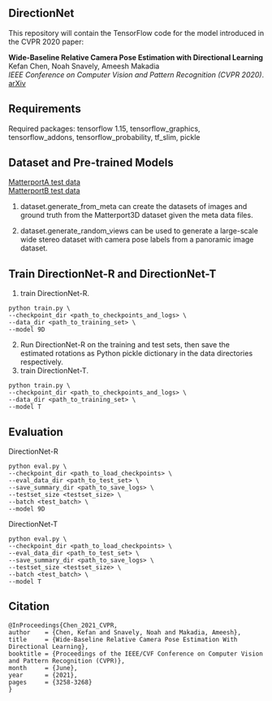 ## DirectionNet

This repository will contain the TensorFlow code for the model introduced in the CVPR 2020 paper:

**Wide-Baseline Relative Camera Pose Estimation with Directional Learning** \
Kefan Chen, Noah Snavely, Ameesh Makadia \
*IEEE Conference on Computer Vision and Pattern Recognition (CVPR 2020)*. \
[arXiv](https://arxiv.org/abs/2106.03336)

## Requirements

Required packages: tensorflow 1.15, tensorflow_graphics, tensorflow_addons, tensorflow_probability, tf_slim, pickle

## Dataset and Pre-trained Models

[MatterportA test data](https://drive.google.com/file/d/1be75Ys8vi1o7eeS_Rf0SuJxlTkDJNisZ/view?usp=sharing)\
[MatterportB test data](https://drive.google.com/file/d/1PcyD_8TZOOKh6G8B8eUHQrOUEOMrMx_F/view?usp=sharing)
<!-- [MatterportA Checkpoints](https://drive.google.com/file/d/1ATA1-FwWb_sKAV4uWcpj7ZrMu59ZhG3_/view?usp=sharing)\
[MatterportB Checkpoints](https://drive.google.com/file/d/14OUSXnay8VD5rARxXwwLX11z-ScibXN8/view?usp=sharing) -->

1. dataset.generate_from_meta can create the datasets of images and ground truth from the Matterport3D dataset given the meta data files.

2. dataset.generate_random_views can be used to generate a large-scale wide stereo dataset with camera pose labels from a panoramic image dataset.

## Train DirectionNet-R and DirectionNet-T

1. train DirectionNet-R.
```
python train.py \
--checkpoint_dir <path_to_checkpoints_and_logs> \
--data_dir <path_to_training_set> \
--model 9D
```
2. Run DirectionNet-R on the training and test sets, then save the estimated rotations as Python pickle dictionary in the data directories respectively.
3. train DirectionNet-T.
```
python train.py \
--checkpoint_dir <path_to_checkpoints_and_logs> \
--data_dir <path_to_training_set> \
--model T
```

## Evaluation
DirectionNet-R
```
python eval.py \
--checkpoint_dir <path_to_load_checkpoints> \
--eval_data_dir <path_to_test_set> \
--save_summary_dir <path_to_save_logs> \
--testset_size <testset_size> \
--batch <test_batch> \
--model 9D
```

DirectionNet-T
```
python eval.py \
--checkpoint_dir <path_to_load_checkpoints> \
--eval_data_dir <path_to_test_set> \
--save_summary_dir <path_to_save_logs> \
--testset_size <testset_size> \
--batch <test_batch> \
--model T
```

## Citation
```
@InProceedings{Chen_2021_CVPR,
author    = {Chen, Kefan and Snavely, Noah and Makadia, Ameesh},
title     = {Wide-Baseline Relative Camera Pose Estimation With Directional Learning},
booktitle = {Proceedings of the IEEE/CVF Conference on Computer Vision and Pattern Recognition (CVPR)},
month     = {June},
year      = {2021},
pages     = {3258-3268}
}
```
